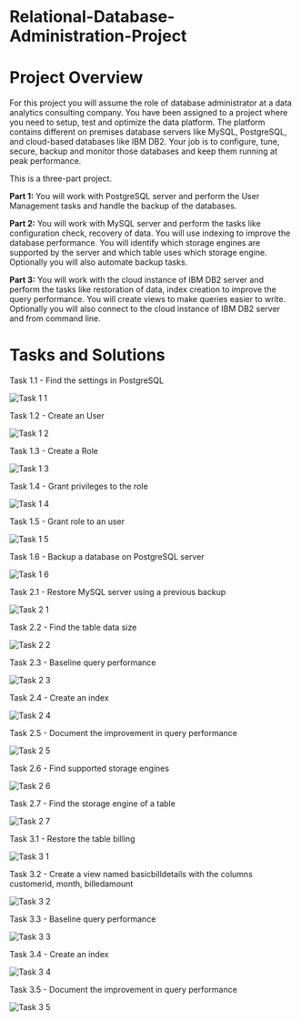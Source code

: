 # Relational-Database-Administration-Project
# Project Overview
For this project you will assume the role of database administrator at a data analytics consulting company. You have been assigned to a project where you need to setup, test and optimize the data platform. The platform contains different on premises database servers like MySQL, PostgreSQL, and cloud-based databases like IBM DB2. Your job is to configure, tune, secure, backup and monitor those databases and keep them running at peak performance.

This is a three-part project.

**Part 1:** You will work with PostgreSQL server and perform the User Management tasks and handle the backup of the databases.

**Part 2:** You will work with MySQL server and perform the tasks like configuration check, recovery of data. You will use indexing to improve the database performance. You will identify which storage engines are supported by the server and which table uses which storage engine. Optionally you will also automate backup tasks.

**Part 3:** You will work with the cloud instance of IBM DB2 server and perform the tasks like restoration of data, index creation to improve the query performance. You will create views to make queries easier to write. Optionally you will also connect to the cloud instance of IBM DB2 server and from command line.
# Tasks and Solutions
Task 1.1 - Find the settings in PostgreSQL 

![Task 1 1](https://github.com/DannyRukks/Relational-Database-Administration-Project/assets/97890440/0205b5c0-8ec4-4a36-8adc-6b5f37f37f9a)

Task 1.2 - Create an User

![Task 1 2](https://github.com/DannyRukks/Relational-Database-Administration-Project/assets/97890440/b27e92e2-01b8-4b72-8f74-c02f70216c02)

Task 1.3 - Create a Role

![Task 1 3](https://github.com/DannyRukks/Relational-Database-Administration-Project/assets/97890440/3d8ef459-d0c1-4933-b08c-f6d649b407b9)

Task 1.4 - Grant privileges to the role

![Task 1 4](https://github.com/DannyRukks/Relational-Database-Administration-Project/assets/97890440/6ca1a0e1-f337-4edc-ba10-cf173e5b0ea4)

Task 1.5 - Grant role to an user

![Task 1 5](https://github.com/DannyRukks/Relational-Database-Administration-Project/assets/97890440/2172b87d-0879-4421-b313-2a6bd2d529ed)

Task 1.6 - Backup a database on PostgreSQL server

![Task 1 6](https://github.com/DannyRukks/Relational-Database-Administration-Project/assets/97890440/ed6b4fd7-357c-454f-8588-4ca7454d281e)

Task 2.1 - Restore MySQL server using a previous backup

![Task 2 1](https://github.com/DannyRukks/Relational-Database-Administration-Project/assets/97890440/aa13f876-299d-429b-85dd-01f63c23c862)

Task 2.2 - Find the table data size

![Task 2 2](https://github.com/DannyRukks/Relational-Database-Administration-Project/assets/97890440/bd661775-e6eb-49c4-bbe3-a10756e82237)

Task 2.3 - Baseline query performance

![Task 2 3](https://github.com/DannyRukks/Relational-Database-Administration-Project/assets/97890440/0176a0ec-6d87-4379-9af2-3ee6c4212f08)

Task 2.4 - Create an index

![Task 2 4](https://github.com/DannyRukks/Relational-Database-Administration-Project/assets/97890440/522fca4d-638e-4848-86a4-1d658f6f25dd)

Task 2.5 - Document the improvement in query performance

![Task 2 5](https://github.com/DannyRukks/Relational-Database-Administration-Project/assets/97890440/9bde53b0-ba5c-40b7-a2b1-72415619ea43)

Task 2.6 - Find supported storage engines

![Task 2 6](https://github.com/DannyRukks/Relational-Database-Administration-Project/assets/97890440/4092ca88-0f97-4d90-ab92-829477edecc3)

Task 2.7 - Find the storage engine of a table

![Task 2 7](https://github.com/DannyRukks/Relational-Database-Administration-Project/assets/97890440/31bb4f9b-a5db-49dc-9093-87d9bcd89610)

Task 3.1 - Restore the table billing

![Task 3 1](https://github.com/DannyRukks/Relational-Database-Administration-Project/assets/97890440/c1111ebc-4430-44e9-96cc-d4099b15f4e7)

Task 3.2 - Create a view named basicbilldetails with the columns customerid, month, billedamount

![Task 3 2](https://github.com/DannyRukks/Relational-Database-Administration-Project/assets/97890440/53ab0187-d293-40b6-a1d1-be9ed574ca3b)

Task 3.3 - Baseline query performance

![Task 3 3](https://github.com/DannyRukks/Relational-Database-Administration-Project/assets/97890440/755d3f34-9a59-49cd-97d4-3252cfb9fc03)

Task 3.4 - Create an index

![Task 3 4](https://github.com/DannyRukks/Relational-Database-Administration-Project/assets/97890440/07a2d223-3798-4525-8911-2200d640e094)

Task 3.5 - Document the improvement in query performance

![Task 3 5](https://github.com/DannyRukks/Relational-Database-Administration-Project/assets/97890440/728b598c-9106-471a-a84f-a338ba69c167)

